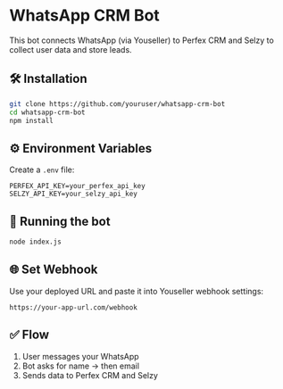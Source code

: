 # WhatsApp CRM Bot

This bot connects WhatsApp (via Youseller) to Perfex CRM and Selzy to collect user data and store leads.

## 🛠 Installation

```bash
git clone https://github.com/youruser/whatsapp-crm-bot
cd whatsapp-crm-bot
npm install
```

## ⚙️ Environment Variables

Create a `.env` file:

```
PERFEX_API_KEY=your_perfex_api_key
SELZY_API_KEY=your_selzy_api_key
```

## 🚀 Running the bot

```bash
node index.js
```

## 🌐 Set Webhook

Use your deployed URL and paste it into Youseller webhook settings:

```
https://your-app-url.com/webhook
```

## ✅ Flow

1. User messages your WhatsApp
2. Bot asks for name → then email
3. Sends data to Perfex CRM and Selzy
